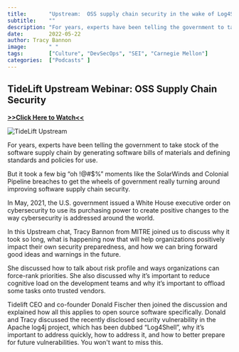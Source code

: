 ```yaml
---
title:       "Upstream:  OSS supply chain security in the wake of Log4Shell"
subtitle:    ""
description: "For years, experts have been telling the government to take stock of the software supply chain by generating software bills of materials and defining standards and policies for use. But it took a few big “oh !@#$%” moments like the SolarWinds and Colonial Pipeline breaches to get the wheels of government really turning around improving software supply chain security."
date:        2022-05-22
author: Tracy Bannon
image:       " "
tags:        ["Culture", "DevSecOps", "SEI", "Carnegie Mellon"]
categories:  ["Podcasts" ]
---
```

## TideLift Upstream Webinar: OSS Supply Chain Security

[**>>Click Here to Watch<<**](https://upstream.live/webinar/cybersecurity-log4j/on-demand/thank-you?submissionGuid=ce65d340-227a-4afb-b419-ed41aea95a79)

![TideLift Upstream](/img/PodcastTiles/UpstreamOSSWebinar2022.png)

For years, experts have been telling the government to take stock of the software supply chain by generating software bills of materials and defining standards and policies for use.

But it took a few big “oh !@#$%” moments like the SolarWinds and Colonial Pipeline breaches to get the wheels of government really turning around improving software supply chain security.

In May, 2021, the U.S. government issued a White House executive order on cybersecurity to use its purchasing power to create positive changes to the way cybersecurity is addressed around the world. 

In this Upstream chat, Tracy Bannon from MITRE joined us to discuss why it took so long, what is happening now that will help organizations positively impact their own security preparedness, and how we can bring forward good ideas and warnings in the future. 

She discussed how to talk about risk profile and ways organizations can force-rank priorities. She also discussed why it’s important to reduce cognitive load on the development teams and why it’s important to offload some tasks onto trusted vendors. 

Tidelift CEO and co-founder Donald Fischer then joined the discussion and explained how all this applies to open source software specifically. Donald and Tracy discussed the recently disclosed security vulnerability in the Apache log4j project, which has been dubbed “Log4Shell”, why it’s important to address quickly, how to address it, and how to better prepare for future vulnerabilities. You won't want to miss this.

